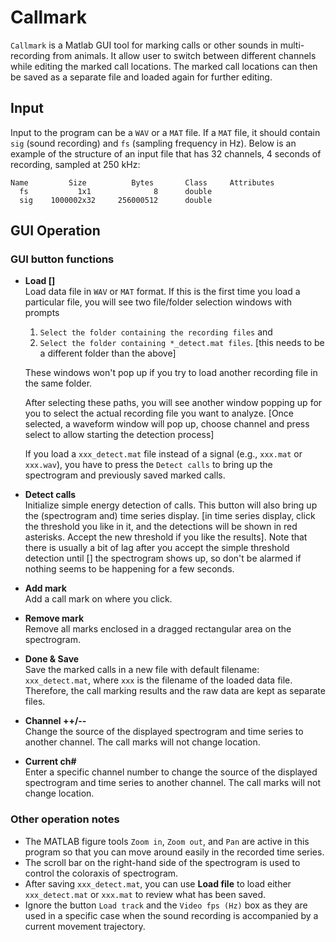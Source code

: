 # Callmark

`Callmark` is a Matlab GUI tool for marking calls or other sounds in
multi-recording from animals.
It allow user to switch between different channels while editing
the marked call locations.
The marked call locations can then be saved as a separate file
and loaded again for further editing.

## Input
Input to the program can be a `WAV` or a `MAT` file. If a `MAT` file,
it should contain `sig` (sound recording) and `fs` (sampling frequency in Hz).
Below is an example of the structure of an input file that has 32 channels,
4 seconds of recording, sampled at 250 kHz:
```
Name         Size          Bytes       Class     Attributes
  fs           1x1              8      double              
  sig    1000002x32     256000512      double        
```

## GUI Operation

### GUI button functions

*  **Load []**<br>
  Load data file in `WAV` or `MAT` format.
  If this is the first time you load a particular file, you will see
  two file/folder selection windows with prompts
    1) `Select the folder containing the recording files` and
    2) `Select the folder containing *_detect.mat files`. [this needs to be a different folder than the above]
  
    These windows won't pop up if you try to load another recording file
  in the same folder.
  
    After selecting these paths, you will see another window popping up
  for you to select the actual recording file you want to analyze. [Once selected, a waveform window will pop up,
  choose channel and press select to allow starting the detection process]
  
    If you load a `xxx_detect.mat` file instead of a signal
  (e.g., `xxx.mat` or `xxx.wav`), you have to press the `Detect calls` to
  bring up the spectrogram and previously saved marked calls.

* **Detect calls**<br>
  Initialize simple energy detection of calls. This button will also
  bring up the (spectrogram and) time series display. [in time series display, click the threshold you like in it, and the
  detections will be shown in red asterisks. Accept the new threshold if you like the results]. Note that there is usually
  a bit of lag after you accept the simple threshold detection until [] the spectrogram shows up, so don't be
  alarmed if nothing seems to be happening for a few seconds.

* **Add mark**<br>
  Add a call mark on where you click.

* **Remove mark**<br>
  Remove all marks enclosed in a dragged rectangular area on the spectrogram.

* **Done & Save**<br>
  Save the marked calls in a new file with default filename:
  `xxx_detect.mat`, where `xxx` is the filename of the loaded data file.
  Therefore, the call marking results and the raw data are kept as
  separate files.

* **Channel ++/--**<br>
  Change the source of the displayed spectrogram and time series to
  another channel. The call marks will not change location.

* **Current ch#**<br>
  Enter a specific channel number to change the source of the displayed
  spectrogram and time series to another channel.
   The call marks will not change location.

### Other operation notes
* The MATLAB figure tools `Zoom in`, `Zoom out`, and `Pan` are active
in this program so that you can move around easily in the recorded
time series.
* The scroll bar on the right-hand side of the spectrogram is used
to control the coloraxis of spectrogram.
* After saving `xxx_detect.mat`, you can use **Load file** to load
either `xxx_detect.mat` or `xxx.mat` to review what has been saved.
* Ignore the button `Load track` and the `Video fps (Hz)` box as
they are used in a specific case when the sound recording is accompanied
by a current movement trajectory.
